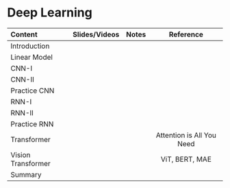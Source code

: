 # Deep Learning

 | Content                   | Slides/Videos   | Notes | Reference |
 |:-----------               |:----------------:|:----------------:|:----------------:|   
 | Introduction              | |  |  |
 | Linear Model              | |  |  |
 | CNN-I                     | |  |  |
 | CNN-II                    | |  |  |
 | Practice CNN              | |  |  |
 | RNN-I                     | |  |  |
 | RNN-II                    | |  |  |
 | Practice RNN              | |  |  |
 | Transformer               | |  |Attention is All You Need |
 | Vision Transformer        | |  |ViT, BERT, MAE|
 | Summary                   | |  |  |
